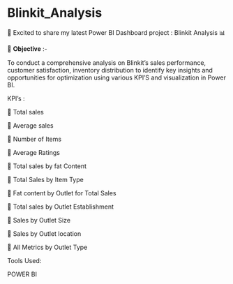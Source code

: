 # Blinkit_Analysis

🚀 Excited to share my latest Power BI Dashboard project : Blinkit Analysis 📊

📌 𝐎𝐛𝐣𝐞𝐜𝐭𝐢𝐯𝐞 :-

To conduct a comprehensive analysis on Blinkit’s sales performance, customer satisfaction, inventory distribution to identify key insights and opportunities for optimization using various KPI’S and visualization in Power BI.

KPI’s : 

	Total sales

	Average sales

	Number of Items

	Average Ratings

	Total sales by fat Content

	Total Sales by Item Type

	Fat content by Outlet for Total Sales

	Total sales by Outlet Establishment

	Sales by Outlet Size

	Sales by Outlet location

	All Metrics by Outlet Type

Tools Used: 

POWER BI


